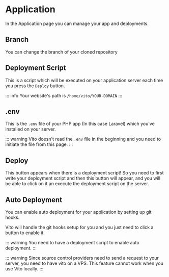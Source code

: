 # Application

In the Application page you can manage your app and deployments.

## Branch

You can change the branch of your cloned repository

## Deployment Script

This is a script which will be executed on your application server each time you press the `Deploy` button.

::: info
Your website's path is `/home/vito/YOUR-DOMAIN`
:::

## .env

This is the `.env` file of your PHP app (In this case Laravel) which you've installed on your server.

::: warning
Vito doesn't read the `.env` file in the beginning and you need to initiate the file from this page.
:::

## Deploy

This button appears when there is a deployment script! So you need to first write your deployment script and then this
button will appear, and you will be able to click on it an execute the deployment script on the server.

## Auto Deployment

You can enable auto deployment for your application by setting up git hooks.

Vito will handle the git hooks setup for you and you just need to click a button to enable it.

::: warning
You need to have a deployment script to enable auto deployment.
:::

::: warning
Since source control providers need to send a request to your server, you need to have vito on a VPS. This feature
cannot work when you use Vito locally.
:::
